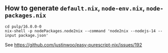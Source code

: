 
## How to generate `default.nix`, `node-env.nix`, `node-packages.nix`

```
cd pulp/16.0.0-0
nix-shell -p nodePackages.node2nix --command 'node2nix --nodejs-14 --input package.json'
```

See https://github.com/justinwoo/easy-purescript-nix/issues/192
